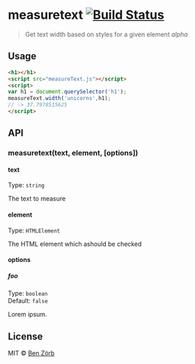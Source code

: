 # measuretext [![Build Status](https://travis-ci.org/bezoerb/measuretext.svg?branch=master)](https://travis-ci.org/bezoerb/measuretext)

> Get text width based on styles for a given element *alpha*


## Usage


```html
<h1></h1>
<script src="measureText.js"></script>
<script>
var h1 = document.querySelector('h1');
measureText.width('unicorns',h1);
// -> 37.7978515625
</script>
```



## API

### measuretext(text, element, [options])

#### text

Type: `string`

The text to measure

#### element

Type: `HTMLElement`

The HTML element which ashould be checked

#### options

##### foo

Type: `boolean`<br>
Default: `false`

Lorem ipsum.



## License

MIT © [Ben Zörb](http://sommerlaune.com)
